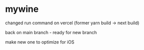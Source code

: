 # mywine

changed run command on vercel (former yarn build -> next build)

back on main branch - ready for new branch

make new one to optimize for iOS